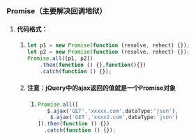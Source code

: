 ### Promise（主要解决回调地狱）

1. #### 代码格式：

   1. ```js
      let p1 = new Promise(function (resolve, rehect) {});
      let p2 = new Promise(function (resolve, rehect) {});
      Promise.all([p1, p2])
          .then(function () {},function(){})
          .catch(function () {});
      ```

   2. #### 注意：jQuery中的ajax返回的值就是一个Promise对象

      1. ```js
         Promise.all([
         	$.ajax('GET','xxxxx.com',dataType:'json'),
             $.ajax('GET','xxxx2.com',dataType:'json')
         ]).then(function () {})
           .catch(function () {});
         ```


      